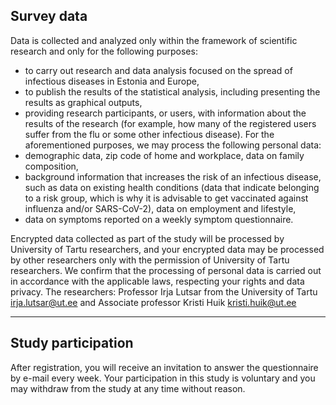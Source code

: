 
## Survey data

Data is collected and analyzed only within the framework of scientific research and only for the
following purposes:

- to carry out research and data analysis focused on the spread of infectious diseases in Estonia
and Europe,
- to publish the results of the statistical analysis, including presenting the results as graphical
outputs,
- providing research participants, or users, with information about the results of the research (for
example, how many of the registered users suffer from the flu or some other infectious disease).
For the aforementioned purposes, we may process the following personal data:
- demographic data, zip code of home and workplace, data on family composition,
- background information that increases the risk of an infectious disease, such as data on existing
health conditions (data that indicate belonging to a risk group, which is why it is advisable to get
vaccinated against influenza and/or SARS-CoV-2), data on employment and lifestyle,
- data on symptoms reported on a weekly symptom questionnaire.

Encrypted data collected as part of the study will be processed by University of Tartu
researchers, and your encrypted data may be processed by other researchers only with the
permission of University of Tartu researchers. We confirm that the processing of personal data
is carried out in accordance with the applicable laws, respecting your rights and data privacy.
The researchers: Professor Irja Lutsar from the University of Tartu irja.lutsar@ut.ee and
Associate professor Kristi Huik kristi.huik@ut.ee

---

## Study participation

After registration, you will receive an invitation to answer the questionnaire by e-mail every week. Your
participation in this study is voluntary and you may withdraw from the study at any time without
reason.




